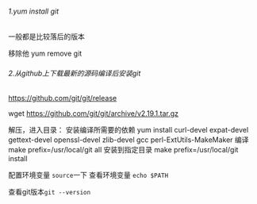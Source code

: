 ###### 1.yum install git

一般都是比较落后的版本

移除他
  yum remove git

###### 2.从github上下载最新的源码编译后安装git

https://github.com/git/git/release

wget https://github.com/git/git/archive/v2.19.1.tar.gz

解压，进入目录：
安装编译所需要的依赖
yum install curl-devel expat-devel gettext-devel openssl-devel zlib-devel gcc perl-ExtUtils-MakeMaker
编译
make prefix=/usr/local/git all
安装到指定目录
make prefix=/usr/local/git install

配置环境变量
`source`一下
查看环境变量 `echo $PATH`

查看git版本`git --version`  